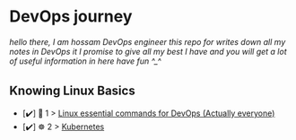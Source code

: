 # DevOps journey

###### hello there, I am hossam DevOps engineer   this repo for writes down all my notes in DevOps  it I promise to give all my best I have and you will get a lot of useful information in  here have fun ^_^ 

## Knowing Linux Basics

- [✔️] 🐧 1  > [Linux essential commands
 for DevOps (Actually everyone)](linux/LinuxCommands.md)
- [✔️] ☸️ 2  > [Kubernetes](linux/kubernetes.md)
